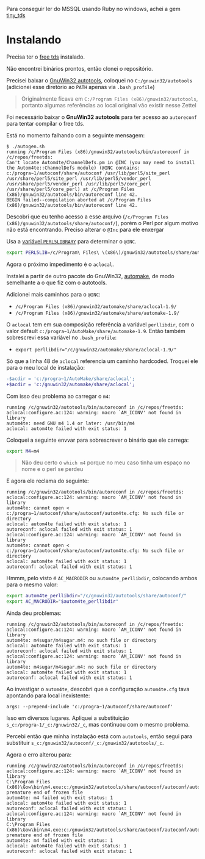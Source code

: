 Para conseguir ler do MSSQL usando Ruby no windows, achei a gem [tiny_tds](https://rubygems.org/gems/tiny_tds)

# Instalando

Precisa ter o [free tds](https://github.com/FreeTDS/freetds/) instalado.

Não encontrei binários prontos, então clonei o repositório.

Precisei baixar o [GnuWin32 autotools](https://gnuwin32.sourceforge.net/packages/autoconf.htm),
coloquei no `C:/gnuwin32/autotools` (adicionei esse diretório ao `PATH` apenas via `.bash_profile`)

> Originalmente ficava em `C:/Program Files (x86)/gnuwin32/autotools`, portanto algumas referências
> ao local original vão existir nesse Zettel

Foi necessário baixar o **GnuWin32 autotools** para ter acesso ao `autoreconf` para
tentar compilar o free tds.

Está no momento falhando com a seguinte mensagem:

```
$ ./autogen.sh
running /c/Program Files (x86)/gnuwin32/autotools/bin/autoreconf in /c/repos/freetds:
Can't locate Autom4te/ChannelDefs.pm in @INC (you may need to install the Autom4te::ChannelDefs module) (@INC contains: c:/progra~1/autoconf/share/autoconf /usr/lib/perl5/site_perl /usr/share/perl5/site_perl /usr/lib/perl5/vendor_perl /usr/share/perl5/vendor_perl /usr/lib/perl5/core_perl /usr/share/perl5/core_perl) at /c/Program Files (x86)/gnuwin32/autotools/bin/autoreconf line 42.
BEGIN failed--compilation aborted at /c/Program Files (x86)/gnuwin32/autotools/bin/autoreconf line 42.
```

Descobri que eu tenho acesso a esse arquivo (`/c/Program Files (x86)/gnuwin32/autotools/share/autoconf/`), porém
o Perl por algum motivo não está encontrando. Preciso alterar o `@Inc` para ele enxergar

Usa a [variável `PERL5LIBRARY`](https://perlmaven.com/how-to-change-inc-to-find-perl-modules-in-non-standard-locations) para
determinar o `@INC`.

```bash
export PERL5LIB=/c/Program\ Files\ \(x86\)/gnuwin32/autotools/share/autoconf/
```

Agora o próximo impedimento é o `aclocal`.

Instalei a partir de outro pacote do GnuWin32, [automake](https://gnuwin32.sourceforge.net/packages/automake.htm),
de modo semelhante a o que fiz com o autotools.

Adicionei mais caminhos para o `@INC`:

- `/c/Program Files (x86)/gnuwin32/automake/share/aclocal-1.9/`
- `/c/Program Files (x86)/gnuwin32/automake/share/automake-1.9/`

O `aclocal` tem em sua composição referência a variável `perllibdir`, com o valor default
`c:/progra~1/AutoMake/share/automake-1.9`. Então também sobrescrevi essa variável no `.bash_profile`:

- `export perllibdir="/c/gnuwin32/automake/share/aclocal-1.9/"`

Só que a linha 48 de `aclocal` referencia um caminho hardcoded. Troquei ele para
o meu local de instalação:

```diff
-$acdir = 'c:/progra~1/AutoMake/share/aclocal';
+$acdir = 'c:/gnuwin32/automake/share/aclocal';
```

Com isso deu problema ao carregar o `m4`:

```
running /c/gnuwin32/autotools/bin/autoreconf in /c/repos/freetds:
aclocal:configure.ac:124: warning: macro `AM_ICONV' not found in library
autom4te: need GNU m4 1.4 or later: /usr/bin/m4
aclocal: autom4te failed with exit status: 1
```

Coloquei a seguinte envvar para sobrescrever o binário que ele carrega:

```bash
export M4=m4
```

> Não deu certo o `which m4` porque no meu caso tinha um espaço no nome e o perl se perdeu

E agora ele reclama do seguinte:

```
running /c/gnuwin32/autotools/bin/autoreconf in /c/repos/freetds:
aclocal:configure.ac:124: warning: macro `AM_ICONV' not found in library
autom4te: cannot open < c:/progra~1/autoconf/share/autoconf/autom4te.cfg: No such file or directory
aclocal: autom4te failed with exit status: 1
autoreconf: aclocal failed with exit status: 1
aclocal:configure.ac:124: warning: macro `AM_ICONV' not found in library
autom4te: cannot open < c:/progra~1/autoconf/share/autoconf/autom4te.cfg: No such file or directory
aclocal: autom4te failed with exit status: 1
autoreconf: aclocal failed with exit status: 1
```

Hmmm, pelo visto é `AC_MACRODIR` ou `autom4te_perllibdir`, colocando ambos para o mesmo valor:

```bash
export autom4te_perllibdir="/c/gnuwin32/autotools/share/autoconf/"
export AC_MACRODIR="$autom4te_perllibdir"
```

Ainda deu problemas:

```
running /c/gnuwin32/autotools/bin/autoreconf in /c/repos/freetds:
aclocal:configure.ac:124: warning: macro `AM_ICONV' not found in library
autom4te: m4sugar/m4sugar.m4: no such file or directory
aclocal: autom4te failed with exit status: 1
autoreconf: aclocal failed with exit status: 1
aclocal:configure.ac:124: warning: macro `AM_ICONV' not found in library
autom4te: m4sugar/m4sugar.m4: no such file or directory
aclocal: autom4te failed with exit status: 1
autoreconf: aclocal failed with exit status: 1
```

Ao investigar o `autom4te`, descobri que a configuração `autom4te.cfg` tava apontando para local inexistente:

```
args: --prepend-include 'c:/progra~1/autoconf/share/autoconf'
```

Isso em diversos lugares. Apliquei a substituição `s_c:/progra~1/_c:/gnuwin32/_c`, mas continuou com o mesmo problema.

Percebi então que minha instalação está com `autotools`, então segui para substituir `s_c:/gnuwin32/autoconf/_c:/gnuwin32/autotools/_c`.

Agora o erro alterou para:

```
running /c/gnuwin32/autotools/bin/autoreconf in /c/repos/freetds:
aclocal:configure.ac:124: warning: macro `AM_ICONV' not found in library
C:\Program Files (x86)\Gow\bin\m4.exe:c:/gnuwin32/autotools/share/autoconf/autoconf/autoconf.m4f:2068: premature end of frozen file
autom4te: m4 failed with exit status: 1
aclocal: autom4te failed with exit status: 1
autoreconf: aclocal failed with exit status: 1
aclocal:configure.ac:124: warning: macro `AM_ICONV' not found in library
C:\Program Files (x86)\Gow\bin\m4.exe:c:/gnuwin32/autotools/share/autoconf/autoconf/autoconf.m4f:2068: premature end of frozen file
autom4te: m4 failed with exit status: 1
aclocal: autom4te failed with exit status: 1
autoreconf: aclocal failed with exit status: 1
```
